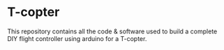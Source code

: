 T-copter
========

This repository contains all the code &amp; software used to build a complete DIY flight controller using arduino for a T-copter.
